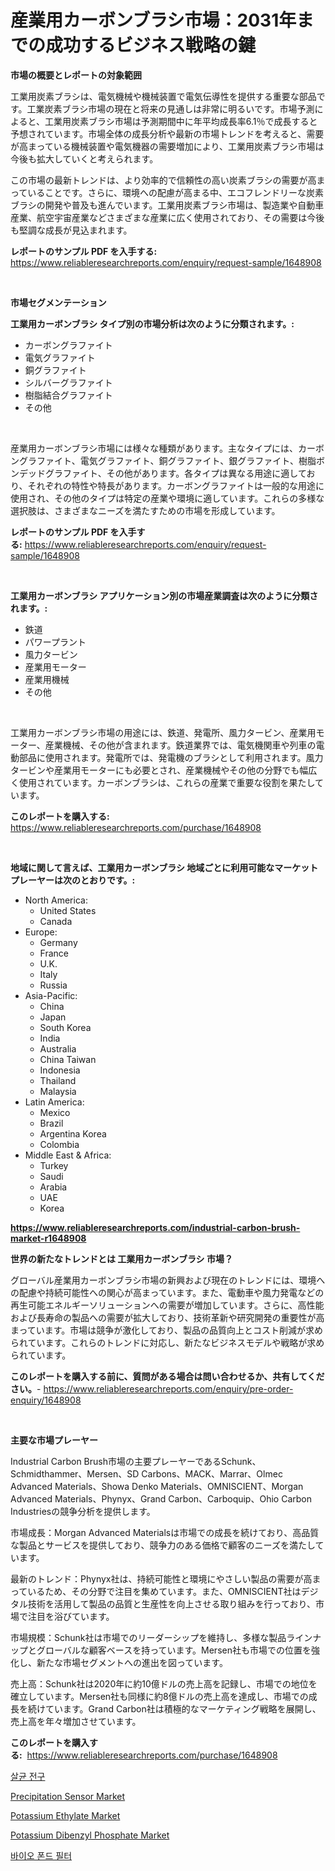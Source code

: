 <p><h1>産業用カーボンブラシ市場：2031年までの成功するビジネス戦略の鍵</h1></p><p><strong>市場の概要とレポートの対象範囲</strong></p>
<p><p>工業用炭素ブラシは、電気機械や機械装置で電気伝導性を提供する重要な部品です。工業炭素ブラシ市場の現在と将来の見通しは非常に明るいです。市場予測によると、工業用炭素ブラシ市場は予測期間中に年平均成長率6.1％で成長すると予想されています。市場全体の成長分析や最新の市場トレンドを考えると、需要が高まっている機械装置や電気機器の需要増加により、工業用炭素ブラシ市場は今後も拡大していくと考えられます。</p><p>この市場の最新トレンドは、より効率的で信頼性の高い炭素ブラシの需要が高まっていることです。さらに、環境への配慮が高まる中、エコフレンドリーな炭素ブラシの開発や普及も進んでいます。工業用炭素ブラシ市場は、製造業や自動車産業、航空宇宙産業などさまざまな産業に広く使用されており、その需要は今後も堅調な成長が見込まれます。</p></p>
<p><strong>レポートのサンプル PDF を入手する:</strong> <a href="https://www.reliableresearchreports.com/enquiry/request-sample/1648908">https://www.reliableresearchreports.com/enquiry/request-sample/1648908</a></p>
<p>&nbsp;</p>
<p><strong>市場セグメンテーション</strong></p>
<p><strong>工業用カーボンブラシ タイプ別の市場分析は次のように分類されます。:</strong></p>
<p><ul><li>カーボングラファイト</li><li>電気グラファイト</li><li>銅グラファイト</li><li>シルバーグラファイト</li><li>樹脂結合グラファイト</li><li>その他</li></ul></p>
<p>&nbsp;</p>
<p><p>産業用カーボンブラシ市場には様々な種類があります。主なタイプには、カーボングラファイト、電気グラファイト、銅グラファイト、銀グラファイト、樹脂ボンデッドグラファイト、その他があります。各タイプは異なる用途に適しており、それぞれの特性や特長があります。カーボングラファイトは一般的な用途に使用され、その他のタイプは特定の産業や環境に適しています。これらの多様な選択肢は、さまざまなニーズを満たすための市場を形成しています。</p></p>
<p><strong>レポートのサンプル PDF を入手する:</strong>&nbsp;<a href="https://www.reliableresearchreports.com/enquiry/request-sample/1648908">https://www.reliableresearchreports.com/enquiry/request-sample/1648908</a></p>
<p>&nbsp;</p>
<p><strong> 工業用カーボンブラシ アプリケーション別の市場産業調査は次のように分類されます。:</strong></p>
<p><ul><li>鉄道</li><li>パワープラント</li><li>風力タービン</li><li>産業用モーター</li><li>産業用機械</li><li>その他</li></ul></p>
<p>&nbsp;</p>
<p><p>工業用カーボンブラシ市場の用途には、鉄道、発電所、風力タービン、産業用モーター、産業機械、その他が含まれます。鉄道業界では、電気機関車や列車の電動部品に使用されます。発電所では、発電機のブラシとして利用されます。風力タービンや産業用モーターにも必要とされ、産業機械やその他の分野でも幅広く使用されています。カーボンブラシは、これらの産業で重要な役割を果たしています。</p></p>
<p><strong>このレポートを購入する:</strong>&nbsp; <a href="https://www.reliableresearchreports.com/purchase/1648908">https://www.reliableresearchreports.com/purchase/1648908</a></p>
<p>&nbsp;</p>
<p><strong>地域に関して言えば、工業用カーボンブラシ 地域ごとに利用可能なマーケットプレーヤーは次のとおりです。:</strong></p>
<p><ul>
    <li>
        North America:
        <ul>
            <li>United States</li>
            <li>Canada</li>
        </ul>
    </li>
    <li>
        Europe:
        <ul>
            <li>Germany</li>
            <li>France</li>
            <li>U.K.</li>
            <li>Italy</li>
            <li>Russia</li>
        </ul>
    </li>
    <li>
        Asia-Pacific:
        <ul>
            <li>China</li>
            <li>Japan</li>
            <li>South Korea</li>
            <li>India</li>
            <li>Australia</li>
            <li>China Taiwan</li>
            <li>Indonesia</li>
            <li>Thailand</li>
            <li>Malaysia</li>
        </ul>
    </li>
    <li>
        Latin America:
        <ul>
            <li>Mexico</li>
            <li>Brazil</li>
            <li>Argentina Korea</li>
            <li>Colombia</li>
        </ul>
    </li>
    <li>
        Middle East & Africa:
        <ul>
            <li>Turkey</li>
            <li>Saudi</li>
            <li>Arabia</li>
            <li>UAE</li>
            <li>Korea</li>
        </ul>
    </li>
    </ul></p>
<p><strong><a href="https://www.reliableresearchreports.com/industrial-carbon-brush-market-r1648908">https://www.reliableresearchreports.com/industrial-carbon-brush-market-r1648908</a></strong>&nbsp;</p>
<p><strong>世界の新たなトレンドとは 工業用カーボンブラシ 市場？</strong></p>
<p><p>グローバル産業用カーボンブラシ市場の新興および現在のトレンドには、環境への配慮や持続可能性への関心が高まっています。また、電動車や風力発電などの再生可能エネルギーソリューションへの需要が増加しています。さらに、高性能および長寿命の製品への需要が拡大しており、技術革新や研究開発の重要性が高まっています。市場は競争が激化しており、製品の品質向上とコスト削減が求められています。これらのトレンドに対応し、新たなビジネスモデルや戦略が求められています。</p></p>
<p><strong>このレポートを購入する前に、質問がある場合は問い合わせるか、共有してください。</strong>- <a href="https://www.reliableresearchreports.com/enquiry/pre-order-enquiry/1648908">https://www.reliableresearchreports.com/enquiry/pre-order-enquiry/1648908</a></p>
<p>&nbsp;</p>
<p><strong>主要な市場プレーヤー</strong></p>
<p><p>Industrial Carbon Brush市場の主要プレーヤーであるSchunk、Schmidthammer、Mersen、SD Carbons、MACK、Marrar、Olmec Advanced Materials、Showa Denko Materials、OMNISCIENT、Morgan Advanced Materials、Phynyx、Grand Carbon、Carboquip、Ohio Carbon Industriesの競争分析を提供します。 </p><p>市場成長：Morgan Advanced Materialsは市場での成長を続けており、高品質な製品とサービスを提供しており、競争力のある価格で顧客のニーズを満たしています。 </p><p>最新のトレンド：Phynyx社は、持続可能性と環境にやさしい製品の需要が高まっているため、その分野で注目を集めています。また、OMNISCIENT社はデジタル技術を活用して製品の品質と生産性を向上させる取り組みを行っており、市場で注目を浴びています。</p><p>市場規模：Schunk社は市場でのリーダーシップを維持し、多様な製品ラインナップとグローバルな顧客ベースを持っています。Mersen社も市場での位置を強化し、新たな市場セグメントへの進出を図っています。 </p><p>売上高：Schunk社は2020年に約10億ドルの売上高を記録し、市場での地位を確立しています。Mersen社も同様に約8億ドルの売上高を達成し、市場での成長を続けています。Grand Carbon社は積極的なマーケティング戦略を展開し、売上高を年々増加させています。</p></p>
<p><strong>このレポートを購入する:</strong>&nbsp;&nbsp;<a href="https://www.reliableresearchreports.com/purchase/1648908">https://www.reliableresearchreports.com/purchase/1648908</a></p>
<p><p><a href="https://github.com/Madalyell456456/Market-Research-Report-List-1/blob/main/204025225824.md">살균 전구</a></p><p><a href="https://github.com/gulaimolin/Market-Research-Report-List-4/blob/main/precipitation-sensor-market.md">Precipitation Sensor Market</a></p><p><a href="https://issuu.com/reportprime-2/docs/potassium-ethylate-market-size-2030.pptx">Potassium Ethylate Market</a></p><p><a href="https://issuu.com/reportprime-2/docs/potassium-dibenzyl-phosphate-market-size-2030.pptx">Potassium Dibenzyl Phosphate Market</a></p><p><a href="https://github.com/vs019sa3m8x/Market-Research-Report-List-1/blob/main/463718025823.md">바이오 폰드 필터</a></p></p>